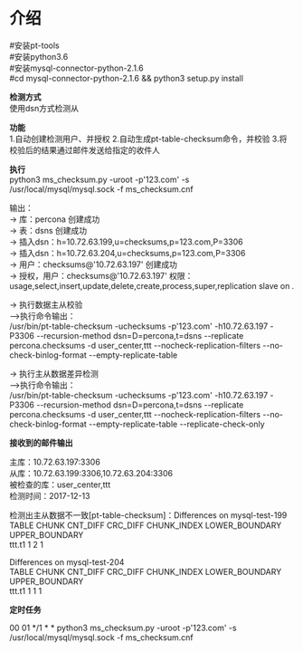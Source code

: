 介绍
============
#安装pt-tools <br>
#安装python3.6 <br>
#安装mysql-connector-python-2.1.6 <br>
#cd mysql-connector-python-2.1.6 && python3 setup.py install <br>

**检测方式** <br>
使用dsn方式检测从 <br>

**功能**<br>
1.自动创建检测用户、并授权
2.自动生成pt-table-checksum命令，并校验
3.将校验后的结果通过邮件发送给指定的收件人
	
**执行**<br>
python3 ms_checksum.py -uroot -p'123.com' -s /usr/local/mysql/mysql.sock -f ms_checksum.cnf <br>

输出：<br>
-> 库：percona 创建成功 <br>
-> 表：dsns 创建成功 <br>
-> 插入dsn：h=10.72.63.199,u=checksums,p=123.com,P=3306 <br>
-> 插入dsn：h=10.72.63.204,u=checksums,p=123.com,P=3306 <br> 
-> 用户：checksums@'10.72.63.197' 创建成功 <br>
-> 授权，用户：checksums@'10.72.63.197' 权限：usage,select,insert,update,delete,create,process,super,replication slave on *.* <br>

-> 执行数据主从校验 <br>
-->执行命令输出：<br>
/usr/bin/pt-table-checksum -uchecksums -p'123.com' -h10.72.63.197 -P3306 --recursion-method dsn=D=percona,t=dsns --replicate percona.checksums -d user_center,ttt --nocheck-replication-filters --no-check-binlog-format --empty-replicate-table <br>

-> 执行主从数据差异检测 <br>
-->执行命令输出：<br>
/usr/bin/pt-table-checksum -uchecksums -p'123.com' -h10.72.63.197 -P3306 --recursion-method dsn=D=percona,t=dsns --replicate percona.checksums -d user_center,ttt --nocheck-replication-filters --no-check-binlog-format --empty-replicate-table --replicate-check-only <br>


**接收到的邮件输出**

主库：10.72.63.197:3306 <br>
从库：10.72.63.199:3306,10.72.63.204:3306 <br>
被检查的库：user_center,ttt <br>
检测时间：2017-12-13 <br>

检测出主从数据不一致[pt-table-checksum]：Differences on mysql-test-199 <br>
TABLE CHUNK CNT_DIFF CRC_DIFF CHUNK_INDEX LOWER_BOUNDARY UPPER_BOUNDARY <br>
ttt.t1 1 2 1 <br>

Differences on mysql-test-204 <br>
TABLE CHUNK CNT_DIFF CRC_DIFF CHUNK_INDEX LOWER_BOUNDARY UPPER_BOUNDARY <br>
ttt.t1 1 1 1 <br>


**定时任务**

00 01 */1 * * python3 ms_checksum.py -uroot -p'123.com' -s /usr/local/mysql/mysql.sock -f ms_checksum.cnf
